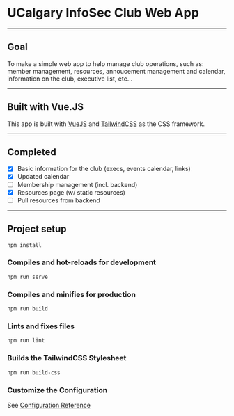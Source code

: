 # UCalgary InfoSec Club Web App
- - -
## Goal
To make a simple web app to help manage club operations, such as: member management, resources, annoucement management and calendar, information on the club, executive list, etc...
- - -
## Built with Vue.JS
This app is built with [VueJS](https://vuejs.org) and [TailwindCSS](https://tailwindcss.com) as the CSS framework.
- - -
## Completed
- [x] Basic information for the club (execs, events calendar, links)  
- [x] Updated calendar  
- [ ] Membership management (incl. backend)  
- [x] Resources page (w/ static resources)  
- [ ] Pull resources from backend  

- - -
## Project setup
```
npm install
```

### Compiles and hot-reloads for development
```
npm run serve
```

### Compiles and minifies for production
```
npm run build
```

### Lints and fixes files
```
npm run lint
```

### Builds the TailwindCSS Stylesheet
```
npm run build-css
```

### Customize the Configuration
See [Configuration Reference](https://cli.vuejs.org/config/)
